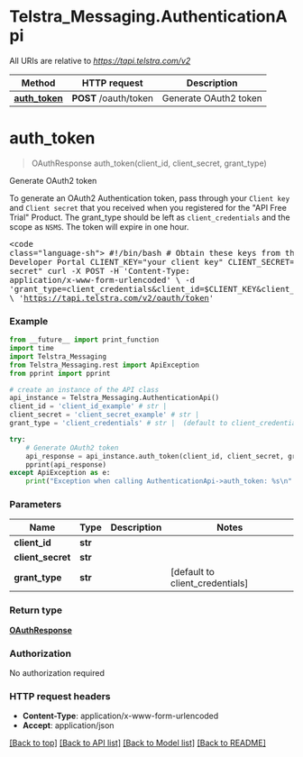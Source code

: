 # Telstra_Messaging.AuthenticationApi

All URIs are relative to *https://tapi.telstra.com/v2*

Method | HTTP request | Description
------------- | ------------- | -------------
[**auth_token**](AuthenticationApi.md#auth_token) | **POST** /oauth/token | Generate OAuth2 token


# **auth_token**
> OAuthResponse auth_token(client_id, client_secret, grant_type)

Generate OAuth2 token

To generate an OAuth2 Authentication token, pass through your `Client key` and `Client secret` that you received when you registered for the &quot;API Free Trial&quot; Product.  The grant_type should be left as `client_credentials` and the scope as `NSMS`.  The token will expire in one hour. <pre><code class=\"language-sh\">   #!/bin/bash   # Obtain these keys from the Telstra Developer Portal   CLIENT_KEY=\"your client key\"   CLIENT_SECRET=\"your client secret\"   curl -X POST -H 'Content-Type: application/x-www-form-urlencoded' \\   -d 'grant_type=client_credentials&amp;client_id=$CLIENT_KEY&amp;client_secret=CLIENT_SECRET&amp;scope=NSMS' \\   'https://tapi.telstra.com/v2/oauth/token' </code></pre> 

### Example
```python
from __future__ import print_function
import time
import Telstra_Messaging
from Telstra_Messaging.rest import ApiException
from pprint import pprint

# create an instance of the API class
api_instance = Telstra_Messaging.AuthenticationApi()
client_id = 'client_id_example' # str | 
client_secret = 'client_secret_example' # str | 
grant_type = 'client_credentials' # str |  (default to client_credentials)

try:
    # Generate OAuth2 token
    api_response = api_instance.auth_token(client_id, client_secret, grant_type)
    pprint(api_response)
except ApiException as e:
    print("Exception when calling AuthenticationApi->auth_token: %s\n" % e)
```

### Parameters

Name | Type | Description  | Notes
------------- | ------------- | ------------- | -------------
 **client_id** | **str**|  | 
 **client_secret** | **str**|  | 
 **grant_type** | **str**|  | [default to client_credentials]

### Return type

[**OAuthResponse**](OAuthResponse.md)

### Authorization

No authorization required

### HTTP request headers

 - **Content-Type**: application/x-www-form-urlencoded
 - **Accept**: application/json

[[Back to top]](#) [[Back to API list]](../README.md#documentation-for-api-endpoints) [[Back to Model list]](../README.md#documentation-for-models) [[Back to README]](../README.md)

